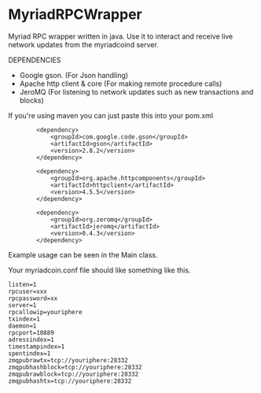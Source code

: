 # MyriadRPCWrapper
Myriad RPC wrapper written in java. Use it to interact and receive live network updates from the myriadcoind server.

DEPENDENCIES
- Google gson. (For Json handling)
- Apache http client & core (For making remote procedure calls)
- JeroMQ (For listening to network updates such as new transactions and blocks)

If you're using maven you can just paste this into your pom.xml
```
        <dependency>
            <groupId>com.google.code.gson</groupId>
            <artifactId>gson</artifactId>
            <version>2.8.2</version>
        </dependency>

        <dependency>
            <groupId>org.apache.httpcomponents</groupId>
            <artifactId>httpclient</artifactId>
            <version>4.5.5</version>
        </dependency>

        <dependency>
            <groupId>org.zeromq</groupId>
            <artifactId>jeromq</artifactId>
            <version>0.4.3</version>
        </dependency>
```

Example usage can be seen in the Main class. 

Your myriadcoin.conf file should like something like this.

```
listen=1
rpcuser=xxx
rpcpassword=xx
server=1
rpcallowip=youriphere
txindex=1
daemon=1
rpcport=10889
adressindex=1
timestampindex=1
spentindex=1
zmqpubrawtx=tcp://youriphere:28332
zmqpubhashblock=tcp://youriphere:28332
zmqpubrawblock=tcp://youriphere:28332
zmqpubhashtx=tcp://youriphere:28332
      
```
